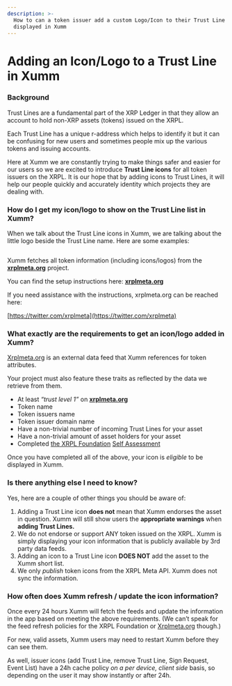 ```yaml
---
description: >-
  How to can a token issuer add a custom Logo/Icon to their Trust Line so it is
  displayed in Xumm
---
```


# Adding an Icon/Logo to a Trust Line in Xumm

### **Background**

Trust Lines are a fundamental part of the XRP Ledger in that they allow an account to hold non-XRP assets (tokens) issued on the XRPL.

Each Trust Line has a unique r-address which helps to identify it but it can be confusing for new users and sometimes people mix up the various tokens and issuing accounts.

Here at Xumm we are constantly trying to make things safer and easier for our users so we are excited to introduce **Trust Line icons** for all token issuers on the XRPL. It is our hope that by adding icons to Trust Lines, it will help our people quickly and accurately identity which projects they are dealing with.

### **How do I get my icon/logo to show on the Trust Line list in Xumm?**

When we talk about the Trust Line icons in Xumm, we are talking about the little logo beside the Trust Line name. Here are some examples:

<figure><img src="../.gitbook/assets/Icon-Logos.png" alt=""><figcaption></figcaption></figure>

Xumm fetches all token information (including icons/logos) from the [**xrplmeta.org**](http://xrplmeta.org) project.

You can find the setup instructions here: [**xrplmeta.org**](http://xrplmeta.org)&#x20;

If you need assistance with the instructions, xrplmeta.org can be reached here:

[https://twitter.com/xrplmeta](https://twitter.com/xrplmeta)

### **What exactly are the requirements to get an icon/logo added in Xumm?**

[Xrplmeta.org](http://xrplmeta.org) is an external data feed that Xumm references for token attributes.

Your project must also feature these traits as reflected by the data we retrieve from them.

* At least _“trust level 1”_ on [**xrplmeta.org**](http://xrplmeta.org)
* Token name
* Token issuers name
* Token issuer domain name
* Have a non-trivial number of incoming Trust Lines for your asset
* Have a non-trivial amount of asset holders for your asset
* Completed [the XRPL Foundation](https://foundation.xrpl.org/token-assessment-framework/) [Self Assessment](https://foundation.xrpl.org/token-assessment-framework/)

Once you have completed all of the above, your icon is _eligible_ to be displayed in Xumm.

### **Is there anything else I need to know?**

Yes, here are a couple of other things you should be aware of:

1. Adding a Trust Line icon **does not** mean that Xumm endorses the asset in question. Xumm will still show users the **appropriate warnings** when **adding Trust Lines.**
2. We do not endorse or support ANY token issued on the XRPL. Xumm is simply displaying your icon information that is publicly available by 3rd party data feeds.
3. Adding an icon to a Trust Line icon **DOES NOT** add the asset to the Xumm short list.
4. We only _publish_ token icons from the XRPL Meta API. Xumm does not sync the information.

### **How often does Xumm refresh / update the icon information?**

Once every 24 hours Xumm will fetch the feeds and update the information in the app based on meeting the above requirements. (We can’t speak for the feed refresh policies for the XRPL Foundation or [Xrplmeta.org](http://xrplmeta.org) though.)

For new, valid assets, Xumm users may need to restart Xumm before they can see them.

As well, issuer icons (add Trust Line, remove Trust Line, Sign Request, Event List) have a 24h cache policy _on a per device, client side_ basis, so depending on the user it may show instantly or after 24h.

